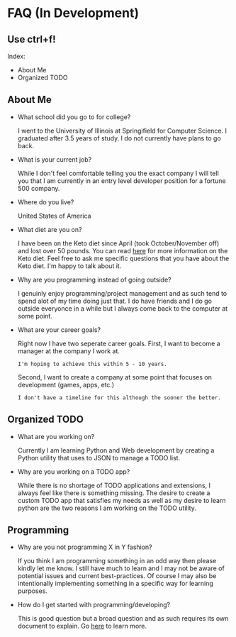 # FAQ (In Development)

Use ctrl+f!
--

Index:
- About Me
- Organized TODO

About Me
--
- What school did you go to for college?
   
   I went to the University of Illinois at Springifield for Computer Science. I graduated after 3.5 years of study. I do not currently have plans to go back.
   
- What is your current job?

   While I don't feel comfortable telling you the exact company I will tell you that I am currently in an entry level developer position for a fortune 500 company.
      
- Where do you live?

   United States of America
   
- What diet are you on?

   I have been on the Keto diet since April (took October/November off) and lost over 50 pounds. You can read [here]() for more information on the Keto diet. Feel free to ask me specific questions that you have about the Keto diet. I'm happy to talk about it.
   
- Why are you programming instead of going outside?

   I genuinly enjoy programming/project management and as such tend to spend alot of my time doing just that. I do have friends and I do go outside everyonce in a while but I always come back to the computer at some point.
   
- What are your career goals?

   Right now I have two seperate career goals.
   First, I want to become a manager at the company I work at.
      
      I'm hoping to achieve this within 5 - 10 years.
   Second, I want to create a company at some point that focuses on development (games, apps, etc.)
   
      I don't have a timeline for this although the sooner the better.
Organized TODO
--
- What are you working on?
   
   Currently I am learning Python and Web development by creating a Python utility that uses to JSON to manage a TODO list. 
- Why are you working on a TODO app?
   
   While there is no shortage of TODO applications and extensions, I always feel like there is something missing. The desire to create a custom TODO app that satisfies my needs as well as my desire to learn python are the two reasons I am working on the TODO utility.

Programming
--
- Why are you not programming X in Y fashion?

   If you think I am programming something in an odd way then please kindly let me know. I still have much to learn and I may not be aware of potential issues and current best-practices. Of course I may also be intentionally implementing something in a specific way for learning purposes.
   
- How do I get started with programming/developing?
   
   This is good question but a broad question and as such requires its own document to explain. Go [here](https://www.google.com) to learn more.
